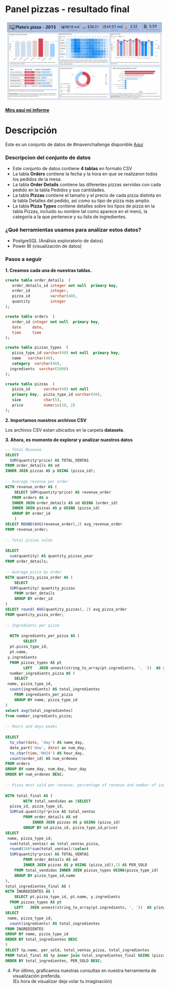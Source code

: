 # Panel pizzas - resultado final 

![enter image description here](https://github.com/Yulivel06/pizza-challenge/blob/main/docu/panel_pizzas.jpg)

  [**Mira aquí mi informe**](https://app.powerbi.com/view?r=eyJrIjoiZDNjNTgzMzctN2NhMy00Mjk1LWE5NzEtYjgyM2UyYzFhZjEwIiwidCI6IjcwOTg2ZWU0LTUzNzktNDU4Ni1iZDIzLTVhOTBiNGVjMmMwZSJ9&pageName=ReportSection)
  

# Descripción 
Este es un conjunto de datos de #mavenchallenge disponible [Aquí](https://www.mavenanalytics.io/data-playground)

### Descripcion del conjunto de datos


-   Este conjunto de datos contiene **4 tablas** en formato CSV
-   La tabla **Orders** contiene la fecha y la hora en que se realizaron todos los pedidos de la mesa.
-   La tabla **Order Details** contiene las diferentes pizzas servidas con cada pedido en la tabla Pedidos y sus cantidades.
-   La tabla **Pizzas** contiene el tamaño y el precio de cada pizza distinta en la tabla Detalles del pedido, así como su tipo de pizza más amplio.
-   La tabla **Pizza Types** contiene detalles sobre los tipos de pizza en la tabla Pizzas, incluido su nombre tal como aparece en el menú, la categoría a la que pertenece y su lista de ingredientes.

### ¿Qué herramientas usamos para analizar estos datos?
- PostgreSQL (Análisis exploratorio de datos)
- Power BI (visualización de datos) 

### Pasos a seguir 

 **1. Creamos cada una de nuestras tablas.**
 ``` sql
create table order_details  (  
    order_details_id integer not null  primary key,  
    order_id         integer,  
	pizza_id         varchar(40),  
	quantity         integer  
);
```
 ``` sql
create table orders  (  
    order_id integer not null  primary key, 
    date     date, 
    time     time
);
```
 ``` sql
create table pizzas_types  (  
    pizza_type_id varchar(40) not null  primary key, 
    name   varchar(40),  
	category  varchar(40),  
   ingredients  varchar(1000)
);
```
 ``` sql
create table pizzas  (  
    pizza_id      varchar(40) not null  
	primary key,  pizza_type_id varchar(40),  
    size          char(5),  
    price         numeric(10, 2)  
);
```

**2. Importamos nuestros archivos CSV**

Los archivos CSV estan ubicados en la carpeta **datasets**.

**3. Ahora, es momento de explorar y analizar nuestros datos**

``` sql
-- Total Revenue  
SELECT  
  SUM(quantity*price) AS TOTAL_VENTAS  
FROM order_details AS od  
INNER JOIN pizzas AS p USING (pizza_id);  
  
-- Average revenue per order  
WITH revenue_order AS (  
    SELECT SUM(quantity*price) AS revenue_order  
   FROM orders AS o  
   INNER JOIN order_details AS od USING (order_id)  
   INNER JOIN pizzas AS p USING (pizza_id)  
   GROUP BY order_id  
    )  
SELECT ROUND(AVG(revenue_order),2) avg_revenue_order  
FROM revenue_order;  
  
-- Total pizzas solds  
  
SELECT  
  sum(quantity) AS quantity_pizzas_year  
FROM order_details;  
  
-- Average pizza by order  
WITH quantity_pizza_order AS (  
    SELECT  
  SUM(quantity) quantity_pizzas  
    FROM order_details  
    GROUP BY order_id  
)  
SELECT round( AVG(quantity_pizzas), 2) avg_pizza_order  
FROM quantity_pizza_order;  
  
-- Ingredients per pizza  
  
  WITH ingredients_per_pizza AS (  
        SELECT  
  pt.pizza_type_id,  
  pt.name,  
 y.ingredients  
  FROM pizzas_types AS pt  
        LEFT   JOIN unnest(string_to_array(pt.ingredients, ', '))  AS y(ingredients) ON true),  
  number_ingredients_pizza AS (  
    SELECT  
 name, pizza_type_id,  
  count(ingredients) AS total_ingredientes  
    FROM ingredients_per_pizza  
    GROUP BY name, pizza_type_id  
)  
select avg(total_ingredientes)  
from number_ingredients_pizza;  
  
-- Hours and days peaks  
  
SELECT  
  to_char(date, 'day') AS name_day,  
  date_part('dow', date) as num_day,  
  to_char(time,'HH24') AS hour_day,  
  count(order_id) AS num_ordenes  
FROM orders  
GROUP BY name_day, num_day, hour_day  
ORDER BY num_ordenes DESC;  
  
-- Pizza most sold per revenue, percentage of revenue and number of ingredients of each pizza  
  
WITH total_final AS (  
        WITH total_vendidas as (SELECT  
  pizza_id, pizza_type_id,  
  SUM(od.quantity)*price AS total_ventas  
        FROM order_details AS od  
            INNER JOIN pizzas AS p USING (pizza_id)  
        GROUP BY od.pizza_id, pizza_type_id,price)  
SELECT  
 name, pizza_type_id,  
  sum(total_ventas) as total_ventas_pizza,  
  round(100*sum(total_ventas)/(select  
  SUM(quantity*price) AS TOTAL_VENTAS  
        FROM order_details AS od  
        INNER JOIN pizzas AS p USING (pizza_id)),1) AS PER_SOLD  
    FROM total_vendidas INNER JOIN pizzas_types USING(pizza_type_id)  
    GROUP BY pizza_type_id,name  
),  
total_ingredientes_final AS (  
WITH INGREDIENTES AS (  
    SELECT pt.pizza_type_id, pt.name, y.ingredients  
  FROM pizzas_types AS pt  
    LEFT   JOIN unnest(string_to_array(pt.ingredients, ', '))  AS y(ingredients) ON true)  
SELECT  
 name, pizza_type_id,  
  count(ingredients) AS total_ingredientes  
FROM INGREDIENTES  
GROUP BY name, pizza_type_id  
ORDER BY total_ingredientes DESC  
)  
SELECT tp.name, per_sold, total_ventas_pizza, total_ingredientes  
FROM total_final AS tp inner join total_ingredientes_final USING (pizza_type_id)  
ORDER BY total_ingredientes, PER_SOLD DESC;
```


4. Por útlimo, graficamos nuestras consultas en nuestra herramienta de visualización preferida.  
 (Es hora de visualizar deja volar tu imaginación) 
 






 
 

 
